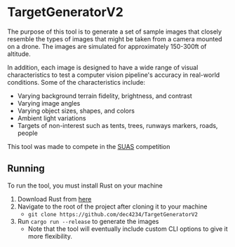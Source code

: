 # TargetGeneratorV2
The purpose of this tool is to generate a set of sample images that closely resemble
the types of images that might be taken from a camera mounted on a drone. The images
are simulated for approximately 150-300ft of altitude.

In addition, each image is designed to have a wide range of visual characteristics to test a computer vision pipeline's
accuracy in real-world conditions. Some of the characteristics include:
- Varying background terrain fidelity, brightness, and contrast
- Varying image angles
- Varying object sizes, shapes, and colors
- Ambient light variations
- Targets of non-interest such as tents, trees, runways markers, roads, people

This tool was made to compete in the [SUAS](https://suas-competition.org/) competition

## Running
To run the tool, you must install Rust on your machine

1. Download Rust from [here](https://www.rust-lang.org/tools/install)
2. Navigate to the root of the project after cloning it to your machine
   - `git clone https://github.com/dec4234/TargetGeneratorV2` 
3. Run `cargo run --release` to generate the images
   - Note that the tool will eventually include custom CLI options to give it more flexibility.
